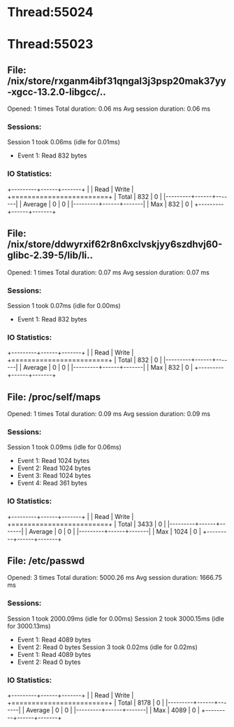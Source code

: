 # Thread:55024


# Thread:55023


## File: /nix/store/rxganm4ibf31qngal3j3psp20mak37yy-xgcc-13.2.0-libgcc/..

Opened: 1 times
Total duration: 0.06 ms
Avg session duration: 0.06 ms

### Sessions:

Session 1 took 0.06ms (idle for 0.01ms)
- Event 1: Read 832 bytes

### IO Statistics:

+---------+------+-------+
|         | Read | Write |
+========================+
| Total   | 832  | 0     |
|---------+------+-------|
| Average | 0    | 0     |
|---------+------+-------|
| Max     | 832  | 0     |
+---------+------+-------+

## File: /nix/store/ddwyrxif62r8n6xclvskjyy6szdhvj60-glibc-2.39-5/lib/li..

Opened: 1 times
Total duration: 0.07 ms
Avg session duration: 0.07 ms

### Sessions:

Session 1 took 0.07ms (idle for 0.00ms)
- Event 1: Read 832 bytes

### IO Statistics:

+---------+------+-------+
|         | Read | Write |
+========================+
| Total   | 832  | 0     |
|---------+------+-------|
| Average | 0    | 0     |
|---------+------+-------|
| Max     | 832  | 0     |
+---------+------+-------+

## File: /proc/self/maps

Opened: 1 times
Total duration: 0.09 ms
Avg session duration: 0.09 ms

### Sessions:

Session 1 took 0.09ms (idle for 0.06ms)
- Event 1: Read 1024 bytes
- Event 2: Read 1024 bytes
- Event 3: Read 1024 bytes
- Event 4: Read 361 bytes

### IO Statistics:

+---------+------+-------+
|         | Read | Write |
+========================+
| Total   | 3433 | 0     |
|---------+------+-------|
| Average | 0    | 0     |
|---------+------+-------|
| Max     | 1024 | 0     |
+---------+------+-------+

## File: /etc/passwd

Opened: 3 times
Total duration: 5000.26 ms
Avg session duration: 1666.75 ms

### Sessions:

Session 1 took 2000.09ms (idle for 0.00ms)
Session 2 took 3000.15ms (idle for 3000.13ms)
- Event 1: Read 4089 bytes
- Event 2: Read 0 bytes
Session 3 took 0.02ms (idle for 0.02ms)
- Event 1: Read 4089 bytes
- Event 2: Read 0 bytes

### IO Statistics:

+---------+------+-------+
|         | Read | Write |
+========================+
| Total   | 8178 | 0     |
|---------+------+-------|
| Average | 0    | 0     |
|---------+------+-------|
| Max     | 4089 | 0     |
+---------+------+-------+
